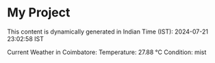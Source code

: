 # My Project

This content is dynamically generated in Indian Time (IST): 2024-07-21 23:02:58 IST


Current Weather in Coimbatore:
Temperature: 27.88 °C
Condition: mist
